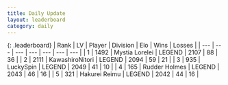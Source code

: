 ```yaml
---
title: Daily Update
layout: leaderboard
category: daily
---
```


{: .leaderboard}
| Rank | LV | Player | Division | Elo | Wins | Losses |
| --- | --- | --- | --- | --- | --- | --- |
| <span data-change="0">1</span> | 1492 | <span title="ID: 315148">Mystia Lorelei</span> | LEGEND | <span data-change="16">2107</span> | <span data-change="19">88</span> | <span data-change="7">36</span> |
| <span data-change="0">2</span> | 2111 | <span title="ID: 164871">KawashiroNitori</span> | LEGEND | <span data-change="23">2094</span> | <span data-change="10">59</span> | <span data-change="2">21</span> |
| <span data-change="2">3</span> | 935 | <span title="ID: 498412">LuckySpin</span> | LEGEND | <span data-change="10">2049</span> | <span data-change="3">41</span> | <span data-change="1">10</span> |
| <span data-change="-1">4</span> | 165 | <span title="ID: 219412">Rudder Holmes</span> | LEGEND | <span data-change="-13">2043</span> | <span data-change="0">46</span> | <span data-change="1">16</span> |
| <span data-change="3">5</span> | 321 | <span title="ID: 106555">Hakurei Reimu</span> | LEGEND | <span data-change="31">2042</span> | <span data-change="4">44</span> | <span data-change="0">16</span> |